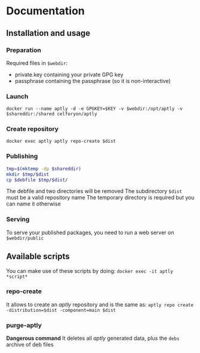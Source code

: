 # Documentation
## Installation and usage
### Preparation
Required files in `$webdir`:
* private.key containing your private GPG key
* passphrase containing the passphrase (so it is non-interactive)

### Launch
`docker run --name aptly -d -e GPGKEY=$KEY -v $webdir:/opt/aptly -v $shareddir:/shared celforyon/aptly`

### Create repository
`docker exec aptly aptly repo-create $dist`

### Publishing
```bash
tmp=$(mktemp -dp $shareddir)
mkdir $tmp/$dist
cp $debfile $tmp/$dist/
```

The debfile and two directories will be removed
The subdirectory `$dist` must be a valid repository name
The temporary directory is required but you can name it otherwise

### Serving
To serve your published packages, you need to run a web server on `$webdir/public`

## Available scripts
You can make use of these scripts by doing:
`docker exec -it aptly *script*`

### repo-create
It allows to create an *aptly* repository and is the same as:
`aptly repo create -distribution=$dist -component=main $dist`

### purge-aptly
**Dangerous command**
It deletes all *aptly* generated data, plus the `debs` archive of deb files
